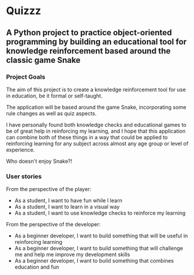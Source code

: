 # Quizzz

## A Python project to practice object-oriented programming by building an educational tool for knowledge reinforcement based around the classic game Snake

### Project Goals
The aim of this project is to create a knowledge reinforcement tool for use in education, be it formal or self-taught.

The application will be based around the game Snake, incorporating some rule changes as well as quiz aspects.

I have personally found both knowledge checks and educational games to be of great help in reinforcing my learning, and I hope that this application can combine both of these things in a way that could be applied to reinforcing learning for any subject across almost any age group or level of experience.

Who doesn't enjoy Snake?!


### User stories

From the perspective of the player:
- As a student, I want to have fun while I learn
- As a student, I want to learn in a visual way
- As a student, I want to use knowledge checks to reinforce my learning

From the perspective of the developer:
- As a beginner developer, I want to build something that will be useful in reinforcing learning
- As a beginner developer, I want to build something that will challenge me and help me improve my development skills
- As a beginner developer, I want to build something that combines education and fun
